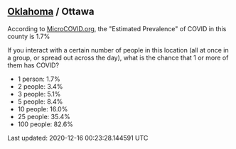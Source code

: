 
## [Oklahoma](/united-states/oklahoma) / Ottawa

According to [MicroCOVID.org](http://microcovid.org),
the "Estimated Prevalence" of COVID in this county is 1.7%

If you interact with a certain number of people in this location
(all at once in a group, or spread out across the day), what is the chance that
1 or more of them has COVID?

- 1 person: 1.7%
- 2 people: 3.4%
- 3 people: 5.1%
- 5 people: 8.4%
- 10 people: 16.0%
- 25 people: 35.4%
- 100 people: 82.6%

Last updated: 2020-12-16 00:23:28.144591 UTC
